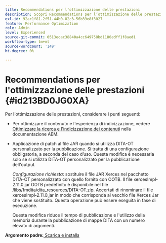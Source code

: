 ```yaml
---
title: Recommendations per l'ottimizzazione delle prestazioni
description: Scopri Recommendations per l’ottimizzazione delle prestazioni
exl-id: 92ac1f81-2f51-44b0-82c3-56b39e8f3027
feature: Performance Optimization
role: Admin
level: Experienced
source-git-commit: 0513ecac38840a4cc649758bd1180edff1f8aed1
workflow-type: tm+mt
source-wordcount: '149'
ht-degree: 0%

---
```


# Recommendations per l&#39;ottimizzazione delle prestazioni {#id213BD0JG0XA}

Per l&#39;ottimizzazione delle prestazioni, considerare i punti seguenti:

- Per ottimizzare il contenuto e l&#39;esperienza di indicizzazione, vedere [Ottimizzare la ricerca e l&#39;indicizzazione dei contenuti](https://experienceleague.adobe.com/docs/experience-manager-cloud-service/operations/indexing.html?lang=it) nella documentazione AEM.

- Applicazione di patch al file JAR quando si utilizza DITA-OT personalizzato per la pubblicazione. Si tratta di una configurazione obbligatoria, a seconda del caso d’uso. Questa modifica è necessaria solo se si utilizza DITA-OT personalizzato per la pubblicazione dell&#39;output.

  *Configurazione richiesta*: sostituire il file JAR Xerces nel pacchetto DITA-OT personalizzato con quello fornito con OOTB. Il file xercesImpl-2.11.0.jar OOTB predefinito è disponibile nel file /libs/fmdita/dita\_resources/DITA-OT.zip. Accertati di rinominare il file xercesImpl-2.11.0.jar in modo che corrisponda al vecchio file Xerces Jar che viene sostituito. Questa operazione può essere eseguita in fase di esecuzione.

  Questa modifica riduce il tempo di pubblicazione e l&#39;utilizzo della memoria durante la pubblicazione di mappe DITA con un numero elevato di argomenti.


**Argomento padre:**[ Scarica e installa](download-install.md)
